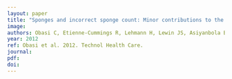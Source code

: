 ```yaml
---
layout: paper
title: "Sponges and incorrect sponge count: Minor contributions to the process of detecting retained foreign bodies."
image:
authors: Obasi C, Etienne-Cummings R, Lehmann H, Lewin JS, Asiyanbola B.
year: 2012
ref: Obasi et al. 2012. Technol Health Care.
journal:
pdf:
doi:
---
```

